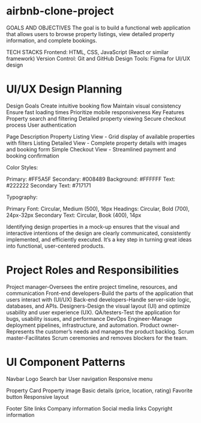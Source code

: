# airbnb-clone-project
  GOALS AND OBJECTIVES
 The goal is to build a functional web application that allows users to browse property listings, view detailed property information, and complete bookings. 
 
 TECH STACKS
Frontend: HTML, CSS, JavaScript (React or similar framework)
Version Control: Git and GitHub
Design Tools: Figma for UI/UX design

# UI/UX Design Planning
Design Goals
Create intuitive booking flow
Maintain visual consistency
Ensure fast loading times
Prioritize mobile responsiveness
Key Features
Property search and filtering
Detailed property viewing
Secure checkout process
User authentication

Page	                  Description
Property Listing View -	Grid display of available properties with filters
Listing Detailed View -	Complete property details with images and booking form
Simple Checkout View -	Streamlined payment and booking confirmation

Color Styles:

Primary: #FF5A5F
Secondary: #008489
Background: #FFFFFF
Text: #222222
Secondary Text: #717171

Typography:

Primary Font: Circular, Medium (500), 16px
Headings: Circular, Bold (700), 24px-32px
Secondary Text: Circular, Book (400), 14px

 Identifying design properties in a mock-up ensures that the visual and interactive intentions of the design are clearly communicated, consistently implemented, and efficiently executed. It’s a key step in turning great ideas into functional, user-centered products.

# Project Roles and Responsibilities
Project manager-Oversees the entire project timeline, resources, and communication
Front-end developers-Build the parts of the application that users interact with (UI/UX)
Back-end developers-Handle server-side logic, databases, and APIs.
Designers-Design the visual layout (UI) and optimize usability and user experience (UX).
QA/testers-Test the application for bugs, usability issues, and performance
DevOps Engineer-Manage deployment pipelines, infrastructure, and automation.
Product owner-Represents the customer’s needs and manages the product backlog.
Scrum master-Facilitates Scrum ceremonies and removes blockers for the team.

# UI Component Patterns

Navbar
Logo
Search bar
User navigation
Responsive menu

Property Card
Property image
Basic details (price, location, rating)
Favorite button
Responsive layout

Footer
Site links
Company information
Social media links
Copyright information
